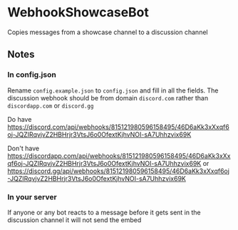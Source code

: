# WebhookShowcaseBot
Copies messages from a showcase channel to a discussion channel

## Notes
### In config.json
Rename `config.example.json` to `config.json` and fill in all the fields.
The discussion webhook should be from domain `discord.com` rather than `discordapp.com` or `discord.gg`

Do have https://discord.com/api/webhooks/815121980596158495/46D6aKk3xXxqf6oj-JQZIRqvjvZ2HBHrjr3VtsJ6o0OfextKjhvNOI-sA7Uhhzvix69K

Don't have https://discordapp.com/api/webhooks/815121980596158495/46D6aKk3xXxqf6oj-JQZIRqvjvZ2HBHrjr3VtsJ6o0OfextKjhvNOI-sA7Uhhzvix69K or https://discord.gg/api/webhooks/815121980596158495/46D6aKk3xXxqf6oj-JQZIRqvjvZ2HBHrjr3VtsJ6o0OfextKjhvNOI-sA7Uhhzvix69K
### In your server
If anyone or any bot reacts to a message before it gets sent in the discussion channel it will not send the embed
